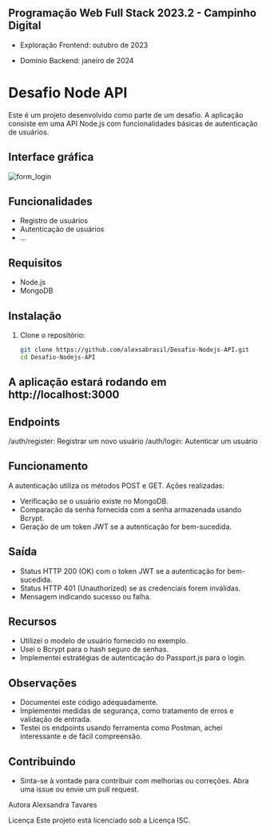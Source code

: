 ## Programação Web Full Stack 2023.2 - Campinho Digital

- Exploração Frontend: outubro de 2023

- Domínio Backend: janeiro de 2024

# Desafio Node API

Este é um projeto desenvolvido como parte de um desafio. A aplicação consiste em uma API Node.js com funcionalidades básicas de autenticação de usuários.

## Interface gráfica

![form_login](https://github.com/alexsabrasil/Desafio-Nodejs-API/assets/113733583/ae8fda67-3972-4de3-be51-a5c55d4cd520)

## Funcionalidades

- Registro de usuários
- Autenticação de usuários
- ...

## Requisitos

- Node.js
- MongoDB

## Instalação

1. Clone o repositório:

   ```bash
   git clone https://github.com/alexsabrasil/Desafio-Nodejs-API.git
   cd Desafio-Nodejs-API

## A aplicação estará rodando em http://localhost:3000

## Endpoints

/auth/register: Registrar um novo usuário
/auth/login: Autenticar um usuário

## Funcionamento

A autenticação utiliza os métodos POST e GET. Ações realizadas:

- Verificação se o usuário existe no MongoDB.
- Comparação da senha fornecida com a senha armazenada usando Bcrypt.
- Geração de um token JWT se a autenticação for bem-sucedida.

## Saída

- Status HTTP 200 (OK) com o token JWT se a autenticação for bem-sucedida.
- Status HTTP 401 (Unauthorized) se as credenciais forem inválidas.
- Mensagem indicando sucesso ou falha.

## Recursos

- Utilizei o modelo de usuário fornecido no exemplo.
- Usei o Bcrypt para o hash seguro de senhas.
- Implementei estratégias de autenticação do Passport.js para o login.


## Observações

- Documentei este código adequadamente.
- Implementei medidas de segurança, como tratamento de erros e validação de entrada.
- Testei os endpoints usando ferramenta como Postman, achei interessante e de fácil compreensão.

## Contribuindo

- Sinta-se à vontade para contribuir com melhorias ou correções. Abra uma issue ou envie um pull request.

Autora
Alexsandra Tavares

Licença
Este projeto está licenciado sob a Licença ISC.
